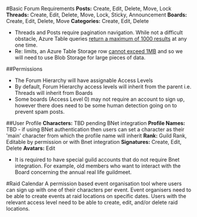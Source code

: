 #Basic Forum Requirements
**Posts:** Create, Edit, Delete, Move, Lock
**Threads:** Create, Edit, Delete, Move, Lock, Sticky, Announcement
**Boards:** Create, Edit, Delete, Move
**Categories:** Create, Edit, Delete
* Threads and Posts require pagination navigation. While not a difficult obstacle, Azure Table queries [return a maximum of 1000 results](https://docs.microsoft.com/en-us/rest/api/storageservices/query-timeout-and-pagination) at any one time.
* Re: limits, an Azure Table Storage row [cannot exceed 1MB](https://docs.microsoft.com/en-us/rest/api/storageservices/understanding-the-table-service-data-model) and so we will need to use Blob Storage for large pieces of data.

##Permissions
* The Forum Hierarchy will have assignable Access Levels 
* By default, Forum Hierarchy access levels will inherit from the parent i.e. Threads will inherit from Boards
* Some boards (Access Level 0) may not require an account to sign up, however there does need to be some human detection going on to prevent spam posts.

##User Profile
**Characters:** TBD pending BNet integration
**Profile Names:** TBD - if using BNet authentication then users can set a character as their 'main' character from which the profile name will inherit
**Rank:** Guild Rank, Editable by permission or with Bnet integration
**Signatures:** Create, Edit, Delete
**Avatars:** Edit
* It is required to have special guild accounts that do not require Bnet integration. For example, old members who want to interact with the Board concerning the annual real life guildmeet.

#Raid Calendar
A permission based event organisation tool where users can sign up with one of their characters per event. Event organisers need to be able to create events at raid locations on specific dates. Users with the relevant access level need to be able to create, edit, and/or delete raid locations.

